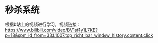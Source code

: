 # 秒杀系统
根据b站上的视频进行学习，视频链接：https://www.bilibili.com/video/BV1sf4y1L7KE?p=18&spm_id_from=333.1007.top_right_bar_window_history.content.click

